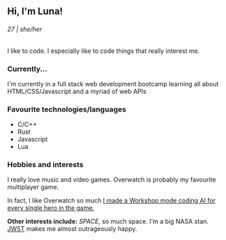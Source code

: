 ## Hi, I'm Luna!
###### 27 | she/her
I like to code. I especially like to code things that really interest me. 
### Currently...
I'm currently in a full stack web development bootcamp learning all about HTML/CSS/Javascript and a myriad of web APIs

### Favourite technologies/languages
- C/C++
- Rust
- Javascript
- Lua

### Hobbies and interests
I really love music and video games. Overwatch is probably my favourite multiplayer game. 

In fact, I like Overwatch so much [I made a Workshop mode coding AI for every single hero in the game.](https://github.com/snowlune/practicefieldexpanse)

**Other interests include:** *SPACE*, so much space. I'm a big NASA stan. [JWST](https://jwst.nasa.gov/) makes me almost outrageously happy.
